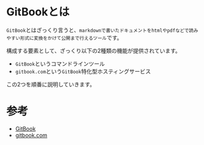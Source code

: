 # GitBookとは

`GitBook`とはざっくり言うと、`markdownで書いたドキュメントをhtmlやpdfなどで読みやすい形式に変換をかけて公開まで行えるツール`です。

構成する要素として、ざっくり以下の2種類の機能が提供されています。

* `GitBook`というコマンドラインツール
* `gitbook.com`という`GitBook`特化型ホスティングサービス

この2つを順番に説明していきます。

# 参考

* [GitBook](/introduce/gitbook.md)
* [gitbook.com](/introduce/gitbook.com.md)